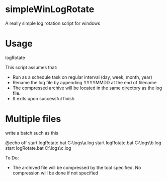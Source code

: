 # simpleWinLogRotate
A really simple log rotation script for windows

# Usage
logRotate <fileName in full path>

This script assumes that:
- Run as a schedule task on regular interval (day, week, month, year)
- Rename the log file by appending YYYYMMDD at the end of filename
- The compressed archive will be located in the same directory as the log file.
- It exits upon successful finish

# Multiple files

write a batch such as this

@echo off
start logRotate.bat C:\logs\a.log
start logRotate.bat C:\logs\b.log
start logRotate.bat C:\logs\c.log


To Do:
- The archived file will be compressed by the tool specified. No compression will be done if not specified
